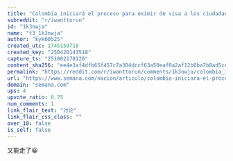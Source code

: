 ```yaml
---
title: "Colombia iniciará el proceso para eximir de visa a los ciudadanos chinos y  de otras nacionalidades; la medida fue anunciada por la canciller Laura Sarabia"
subreddit: "r/iwanttorun"
id: "1k3nwja"
name: "t3_1k3nwja"
author: "kyk00525"
created_utc: 1745159718
created_key: "250420143518"
capture_ts: "251002170120"
content_sha256: "ee4e3af4dfb65f457c7a304dccf63a50eaf0a2af12b0ba7b8ad5ced028a18698"
permalink: "https://reddit.com/r/iwanttorun/comments/1k3nwja/colombia_iniciará_el_proceso_para_eximir_de_visa/"
url: "https://www.semana.com/nacion/articulo/colombia-iniciara-el-proceso-para-eximir-de-visa-a-los-ciudadanos-chinos-y-de-otras-nacionalidades-la-medida-fue-anunciada-por-la-canciller-laura-sarabia/202531/"
domain: "semana.com"
ups: 4
upvote_ratio: 0.75
num_comments: 1
link_flair_text: "讨论"
link_flair_css_class: ""
over_18: false
is_self: false
---
```


又能走了😀
